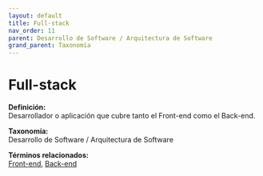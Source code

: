 ```yaml
---
layout: default
title: Full-stack
nav_order: 11
parent: Desarrollo de Software / Arquitectura de Software
grand_parent: Taxonomía
---
```


# Full-stack

**Definición:**  
Desarrollador o aplicación que cubre tanto el Front-end como el Back-end.

**Taxonomía:**  
Desarrollo de Software / Arquitectura de Software

**Términos relacionados:**  
[Front-end](https://maleniski.github.io/diccionario-angl-tec-mx/docs/taxonomia/front-end/front-end.html), [Back-end](https://maleniski.github.io/diccionario-angl-tec-mx/docs/taxonomia/back-end/back-end.html)
